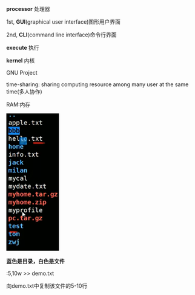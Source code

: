 **processor** 处理器

1st, **GUI**(graphical user interface)图形用户界面

2nd, **CLI**(command line interface)命令行界面

**execute** 执行

**kernel** 内核

GNU Project

time-sharing: sharing computing resource among many user at the same time(多人协作)

RAM:内存

![image-20221103150724638](images/image-20221103150724638.png)

**蓝色是目录，白色是文件**

:5,10w >> demo.txt

向demo.txt中复制该文件的5-10行
